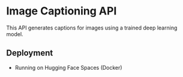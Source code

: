 # Image Captioning API
This API generates captions for images using a trained deep learning model.

## Deployment
- Running on Hugging Face Spaces (Docker)
